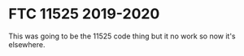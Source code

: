 # FTC 11525 2019-2020

This was going to be the 11525 code thing but it no work so now it's elsewhere.
